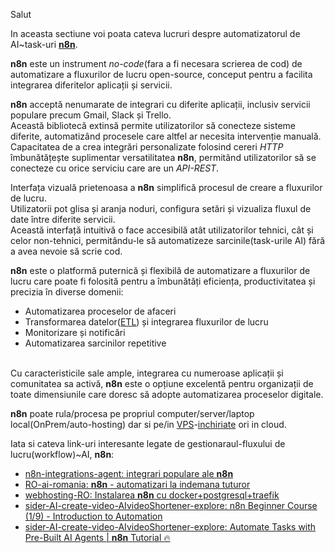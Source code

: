 Salut

In aceasta sectiune voi poata cateva lucruri despre automatizatorul de AI~task-uri [**n8n**](https://n8n.io/?ps_partner_key=ZWFiZDIyYjkwZTFl&ps_xid=gqAcG3dsMnmZnm&gsxid=gqAcG3dsMnmZnm&gspk=ZWFiZDIyYjkwZTFl&gad_source=1).

**n8n** este un instrument *no-code*(fara a fi necesara scrierea de cod) de automatizare a fluxurilor de lucru open-source, conceput pentru a facilita integrarea diferitelor aplicații și servicii.

**n8n** acceptă nenumarate de integrari cu diferite aplicații, inclusiv servicii populare precum Gmail, Slack și Trello. 
<br/>Această bibliotecă extinsă permite utilizatorilor să conecteze sisteme diferite, automatizând procesele care altfel ar necesita intervenție manuală. 
<br/>Capacitatea de a crea integrări personalizate folosind cereri *HTTP* îmbunătățește suplimentar versatilitatea **n8n**, permitând utilizatorilor să se conecteze cu orice serviciu care are un *API-REST*.

Interfața vizuală prietenoasa a **n8n** simplifică procesul de creare a fluxurilor de lucru. 
<br/>Utilizatorii pot glisa și aranja noduri, configura setări și vizualiza fluxul de date între diferite servicii. 
<br/>Această interfață intuitivă o face accesibilă atât utilizatorilor tehnici, cât și celor non-tehnici, permitându-le să automatizeze sarcinile(task-urile AI) fără a avea nevoie să scrie cod.


**n8n** este o platformă puternică și flexibilă de automatizare a fluxurilor de lucru care poate fi folosită pentru a îmbunătăți eficiența, productivitatea și precizia în diverse domenii:

 - Automatizarea proceselor de afaceri
 - Transformarea datelor([ETL](https://ai-romania.ro/n8n-automatizari-la-indemana-tuturor/)) și integrarea fluxurilor de lucru
 - Monitorizare și notificări
 - Automatizarea sarcinilor repetitive
   
<br/>Cu caracteristicile sale ample, integrarea cu numeroase aplicații și comunitatea sa activă, **n8n** este o opțiune excelentă pentru organizații de toate dimensiunile care doresc să adopte automatizarea proceselor digitale.

**n8n** poate rula/procesa pe propriul computer/server/laptop local(OnPrem/auto-hosting) dar si pe/in [VPS](https://www.youstable.com/ro/g%C4%83zduire-VPS-N8N)-[inchiriate](https://www.hostinger.com/ro/vps/n8n-hosting) ori in cloud.

Iata si cateva link-uri interesante legate de gestionaraul-fluxului de lucru(workflow)~AI, **n8n**:

 - [n8n-integrations-agent: integrari populare ale **n8n**](https://n8n.io/integrations/agent/)
 - [RO-ai-romania: **n8n** - automatizari la indemana tuturor](https://ai-romania.ro/n8n-automatizari-la-indemana-tuturor/)
 - [webhosting-RO: Instalarea **n8n** cu docker+postgresql+traefik](https://webhosting.de/ro/instalarea-n8n-cu-docker-postgresql-si-traefik/)
 - [sider-AI-create-video-AIvideoShortener-explore: n8n Beginner Course (1/9) - Introduction to Automation](https://sider.ai/ro/create/video/ai-video-shortener/explore/e8940b03-2f25-49dc-807f-ee60e05c828f)
 - [sider-AI-create-video-AIvideoShortener-explore: Automate Tasks with Pre-Built AI Agents | **n8n** Tutorial 🔥](https://sider.ai/ro/create/video/ai-video-shortener/explore/3ac982a1-a2f3-45fc-9e97-5b40b023b2fa)
